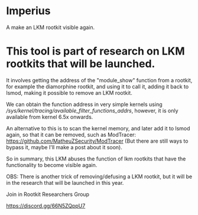 # Imperius
A make an LKM rootkit visible again.

# This tool is part of research on LKM rootkits that will be launched.

It involves getting the address of the "module_show" function from a rootkit, for example the diamorphine rootkit, and using it to call it, adding it back to lsmod, making it possible to remove an LKM rootkit.

We can obtain the function address in very simple kernels using */sys/kernel/tracing/available_filter_functions_addrs*, however, it is only available from kernel 6.5x onwards.

An alternative to this is to scan the kernel memory, and later add it to lsmod again, so that it can be removed, such as ModTracer: https://github.com/MatheuZSecurity/ModTracer (But there are still ways to bypass it, maybe I'll make a post about it soon).

So in summary, this LKM abuses the function of lkm rootkits that have the functionality to become visible again.

OBS: There is another trick of removing/defusing a LKM rootkit, but it will be in the research that will be launched in this year.

Join in Rootkit Researchers Group

https://discord.gg/66N5ZQppU7
